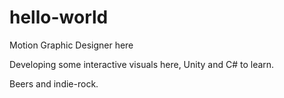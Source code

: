 # hello-world

Motion Graphic Designer here

Developing some interactive visuals here, Unity and C# to learn.

Beers and indie-rock.


